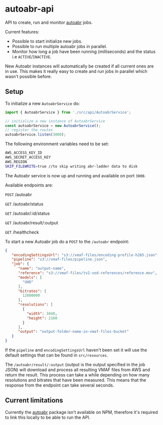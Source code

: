 # autoabr-api

API to create, run and monitor [autoabr](https://github.com/Eyevinn/autoabr) jobs.

Current features:

- Possible to start initialize new jobs.
- Possible to run multiple autoabr jobs in parallel.
- Monitor how long a job have been running (milliseconds) and the status i.e `ACTIVE`/`INACTIVE`.

New Autoabr instances will automatically be created if all current ones are in use.
This makes it really easy to create and run jobs in parallel which wasn't possible before.

## Setup

To initialize a new `AutoabrService` do:

```typescript
import { AutoabrService } from './src/api/AutoabrService';

// initialize a new instance of AutoabrService
const autoabrService = new AutoabrService();
// register the routes
autoabrService.listen(3000);
```

The following environment variables need to be set:

```bash
AWS_ACCESS_KEY_ID
AWS_SECRET_ACCESS_KEY
AWS_REGION
SKIP_FILEWRITE=true //to skip writing abr-ladder data to disk
```

The Autoabr service is now up and running and available on port `3000`.

Available endpoints are:

`POST` /autoabr

`GET` /autoabr/status

`GET` /autoabr/:id/status

`GET` /autoabr/result/:output

`GET` /healthcheck

To start a new Autoabr job do a `POST` to the `/autoabr` endpoint:

```json
{
   "encodingSettingsUrl": "s3://vmaf-files/encoding-profile-h265.json",
   "pipeline": "s3://vmaf-files/pipeline.json",
   "job": {
      "name": "output-name",
      "reference": "s3://vmaf-files/tv2-vod-references/reference.mov",
      "models": [
        "UHD"
      ],
      "bitrates": [
        12800000
      ],
      "resolutions": [
        {
          "width": 3840,
          "height": 2160
        }
      ],
      "output": "output-folder-name-in-vmaf-files-bucket"
   }
}
```

If the `pipeline` and `encodingSettingsUrl` haven't been set it will use the default settings that can be found in `src/resources`.

The `/autoabr/result/:output` (output is the output specified in the job JSON) will download and process all resulting VMAF files from AWS and return the result. This process can take a while depending on how many resolutions and bitrates that have been measured. This means that the response from the endpoint can take several seconds.

## Current limitations

Currently the [autoabr](https://github.com/Eyevinn/autoabr) package isn't available on NPM, therefore it's required to link this locally to be able to run the API.
